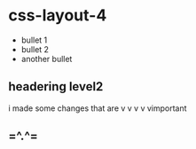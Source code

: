 # css-layout-4

* bullet 1
* bullet 2
* another bullet

## headering level2 

i made some changes that are v v v v vimportant

## =^.^=